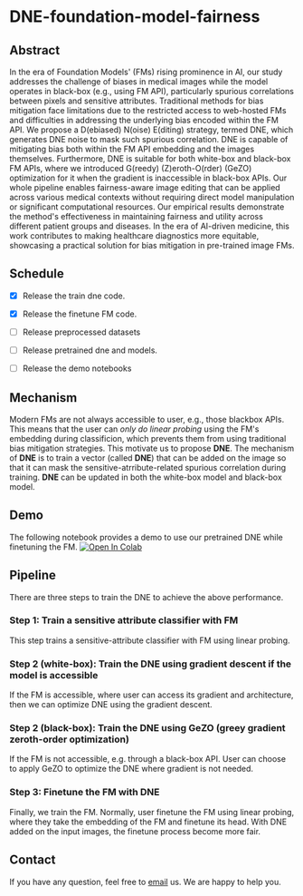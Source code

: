 # DNE-foundation-model-fairness

## Abstract
In the era of Foundation Models' (FMs) rising prominence in AI, our study addresses the challenge of biases in medical images while the model operates in black-box (e.g., using FM API), particularly spurious correlations between pixels and sensitive attributes. Traditional methods for bias mitigation face limitations due to the restricted access to web-hosted FMs and difficulties in addressing the underlying bias encoded within the FM API. We propose a D(ebiased) N(oise) E(diting) strategy, termed DNE, which generates DNE noise to mask such spurious correlation. DNE is capable of mitigating bias both within the FM API embedding and the images themselves. Furthermore, DNE is suitable for both white-box and black-box FM APIs, where we introduced G(reedy) (Z)eroth-O(rder) (GeZO) optimization for it when the gradient is inaccessible in black-box APIs. Our whole pipeline enables fairness-aware image editing that can be applied across various medical contexts without requiring direct model manipulation or significant computational resources. Our empirical results demonstrate the method's effectiveness in maintaining fairness and utility across different patient groups and diseases. In the era of AI-driven medicine, this work contributes to making healthcare diagnostics more equitable, showcasing a practical solution for bias mitigation in pre-trained image FMs.


## Schedule

- [x] Release the train dne code.
- [x] Release the finetune FM code.
- [ ] Release preprocessed datasets
- [ ] Release pretrained dne and models.
- [ ] Release the demo notebooks


## Mechanism
Modern FMs are not always accessible to user, e.g., those blackbox APIs. This means that the user can _only do linear probing_ using the FM's embedding during classificion, which prevents them from using traditional bias mitigation strategies. This motivate us to propose **DNE**. The mechanism of **DNE** is to train a vector (called **DNE**) that can be added on the image so that it can mask the sensitive-atrribute-related spurious correlation during training. **DNE** can be updated in both the white-box model and black-box model. 

## Demo
The following notebook provides a demo to use our pretrained DNE while finetuning the FM.
[![Open In Colab](https://colab.research.google.com/assets/colab-badge.svg)](https://colab.research.google.com/github/Nanboy-Ronan/DNE-foundation-model-fairness/blob/main/finetune_fm_with_dne.ipynb)


## Pipeline
There are three steps to train the DNE to achieve the above performance.

### Step 1: Train a sensitive attribute classifier with FM
This step trains a sensitive-attribute classifier with FM using linear probing.

### Step 2 (white-box): Train the DNE using gradient descent if the model is accessible
If the FM is accessible, where user can access its gradient and architecture, then we can optimize DNE using the gradient descent.

### Step 2 (black-box): Train the DNE using GeZO (greey gradient zeroth-order optimization) 
If the FM is not accessible, e.g. through a black-box API. User can choose to apply GeZO to optimize the DNE where gradient is not needed.

### Step 3: Finetune the FM with DNE
Finally, we train the FM. Normally, user finetune the FM using linear probing, where they take the embedding of the FM and finetune its head. With DNE added on the input images, the finetune process become more fair.

## Contact
If you have any question, feel free to [email](mailto:ruinanjin@alumni.ubc.ca) us. We are happy to help you.

